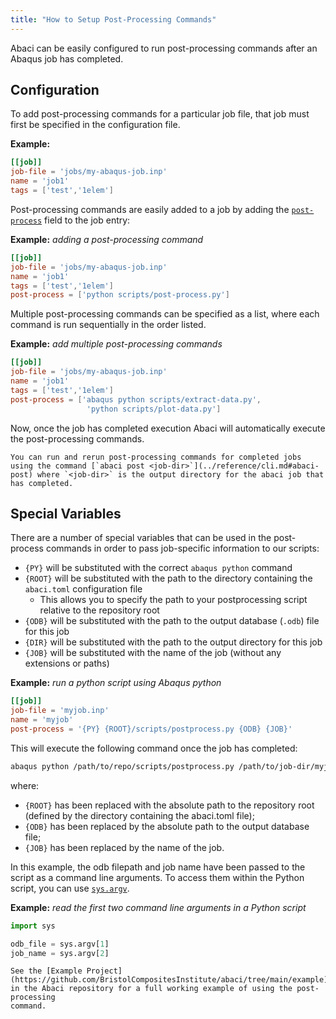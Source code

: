 ```yaml
---
title: "How to Setup Post-Processing Commands"
---
```


Abaci can be easily configured to run post-processing commands after an Abaqus job
has completed.


## Configuration

To add post-processing commands for a particular job file, that job must first be
specified in the configuration file.

__Example:__

```toml
[[job]]
job-file = 'jobs/my-abaqus-job.inp'
name = 'job1'
tags = ['test','1elem']
```

Post-processing commands are easily added to a job by adding the
[`post-process`](../reference/config.md#post-process) field to the job entry:

__Example:__ *adding a post-processing command*

```toml
[[job]]
job-file = 'jobs/my-abaqus-job.inp'
name = 'job1'
tags = ['test','1elem']
post-process = ['python scripts/post-process.py']
```


Multiple post-processing commands can be specified as a list, where each
command is run sequentially in the order listed.

__Example:__ *add multiple post-processing commands*

```toml
[[job]]
job-file = 'jobs/my-abaqus-job.inp'
name = 'job1'
tags = ['test','1elem']
post-process = ['abaqus python scripts/extract-data.py',
                 'python scripts/plot-data.py']
```

Now, once the job has completed execution Abaci will automatically
execute the post-processing commands.

```{hint}
You can run and rerun post-processing commands for completed jobs using the command [`abaci post <job-dir>`](../reference/cli.md#abaci-post) where `<job-dir>` is the output directory for the abaci job that has completed.
```

## Special Variables

There are a number of special variables that can be used in the post-process
commands in order to pass job-specific information to our scripts:

- `{PY}` will be substituted with the correct `abaqus python` command
- `{ROOT}` will be substituted with the path to the directory containing the
  `abaci.toml` configuration file
   - This allows you to specify the path to your postprocessing script relative
     to the repository root
- `{ODB}` will be substituted with the path to the output database (`.odb`)
   file for this job
- `{DIR}` will be substituted with the path to the output directory for this job
- `{JOB}` will be substituted with the name of the job (without any extensions or paths)


__Example:__ *run a python script using Abaqus python*

```toml
[[job]]
job-file = 'myjob.inp'
name = 'myjob'
post-process = '{PY} {ROOT}/scripts/postprocess.py {ODB} {JOB}'
```

This will execute the following command once the job has completed:

```bash
abaqus python /path/to/repo/scripts/postprocess.py /path/to/job-dir/myjob.odb myjob
```

where:
- `{ROOT}` has been replaced with the absolute path to the repository root (defined by the directory containing the abaci.toml file);
- `{ODB}` has been replaced by the absolute path to the output database file;
- `{JOB}` has been replaced by the name of the job.

In this example, the odb filepath and job name have been passed to the script
as a command line arguments. To access them within the Python script, you can
use [`sys.argv`](https://docs.python.org/3/library/sys.html#sys.argv).

__Example:__ *read the first two command line arguments in a Python script*

```python
import sys

odb_file = sys.argv[1]
job_name = sys.argv[2]
```

```{seealso}
See the [Example Project](https://github.com/BristolCompositesInstitute/abaci/tree/main/example)
in the Abaci repository for a full working example of using the post-processing
command.
```